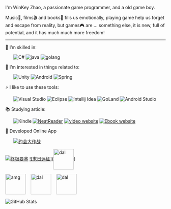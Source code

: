 I'm WinKey Zhao, a passionate game programmer, and a old game boy.

Music🎵, films🎬 and books📖 fills us emotionally, playing game help us forget and escape from reality, but games🎮 are ... something else, it is new, full of potential, and it has much much more freedom!

---

🌱 I’m skilled in:

&ensp;&ensp;&ensp;
![C#](https://img.shields.io/badge/c%23-%23239120.svg?style=for-the-badge&logo=c-sharp&logoColor=white)
![java](	https://img.shields.io/badge/java-00599C?style=for-the-badge&logo=java&logoColor=white)
![golang](https://img.shields.io/badge/golang-%232C2D72.svg?style=for-the-badge&logo=golang&logoColor=white)

🎉 I’m interested in things related to:

&ensp;&ensp;&ensp;
![Unity](https://img.shields.io/badge/unity-%23000000.svg?style=for-the-badge&logo=unity&logoColor=white)
![Android](https://img.shields.io/badge/Android-%23313131.svg?style=for-the-badge&logo=Android&logoColor=white)
![Spring](https://img.shields.io/badge/Spring-%2335495e.svg?style=for-the-badge&logo=Spring&logoColor=%234FC08D)

⚡ I like to use these tools:

&ensp;&ensp;&ensp;
![Visual Studio](https://img.shields.io/badge/Visual%20Studio-5C2D91.svg?style=for-the-badge&logo=visual-studio&logoColor=white)
![Eclipse](https://img.shields.io/badge/eclipse-5C2D91.svg?style=for-the-badge&logo=eclipse&logoColor=white)
![Intellij Idea](https://img.shields.io/badge/Intellij%20Idea-%23000000.svg?style=for-the-badge&logo=intellij-idea&logoColor=white)
![GoLand](https://img.shields.io/badge/GoLand-0078D6?style=for-the-badge&logo=GoLand&logoColor=white)
![Android Studio](https://img.shields.io/badge/Android%20Studio-00599C.svg?style=for-the-badge&logo=android-studio&logoColor=white)

📚 Studying article: 

&ensp;&ensp;&ensp;
![Kindle](https://img.shields.io/badge/Kindle-%23007ACC.svg?style=for-the-badge&logo=Kindle&logoColor=white)
[![NeatReader](https://img.shields.io/badge/NeatReader-%23007ACC?style=for-the-badge&logo=NeatReader&logoColor=white)](https://www.neat-reader.cn/)
[![video website](https://img.shields.io/badge/Video-D14836?style=for-the-badge&logo=NeatReader&logoColor=white)](https://666java.com/)
[![Ebook website](https://img.shields.io/badge/Ebook-D14836?style=for-the-badge&logo=NeatReader&logoColor=white)](https://zh.z-lib.org/)

🎏 Developed Online App

&ensp;&ensp;&ensp;
[![约会大作战](https://img.shields.io/badge/约会大作战-D14836.svg?style=for-the-badge&logo=约会大作战&logoColor=white)](http://dal.heitao.com/)

[![终极要塞](https://img.shields.io/badge/终极要塞-D14836.svg?style=for-the-badge&logo=终极要塞&logoColor=white)](https://www.taptap.com/app/206305)
[![末日远征](<a href="http://dal.heitao.com/" target="blank"><img align="center" src="https://img.tapimg.com/market/lcs/f86413957cee43a36a489bc0d02d58b1_360.png?imageMogr2/auto-orient/strip" width="64" height="64" alt="dal"/></a>)](https://www.taptap.com/app/44691)
<p align="left">
<a href="http://dal.heitao.com/" target="blank"><img align="center" src="https://img.tapimg.com/market/lcs/f86413957cee43a36a489bc0d02d58b1_360.png?imageMogr2/auto-orient/strip" width="64" height="64" alt="amg"/></a> &nbsp;&nbsp;
<a href="https://www.taptap.com/app/44691" target="blank"><img align="center" src="https://img.tapimg.com/market/lcs/6b7eb815b28b3532…7721ab395968_360.png?imageMogr2/auto-orient/strip" width="64" height="64" alt="dal"/></a> &nbsp;&nbsp;
<a href="https://www.taptap.com/app/206305" target="blank"><img align="center" src="https://img.tapimg.com/market/lcs/33ca170ed8e1d9a7…78df50a9b37d_360.png?imageMogr2/auto-orient/strip" width="64" height="64" alt="dal"/></a> &nbsp;&nbsp;
</p>

![GitHub Stats](https://github-readme-stats.vercel.app/api?username=zhaojianbo2&show_icons=true)
